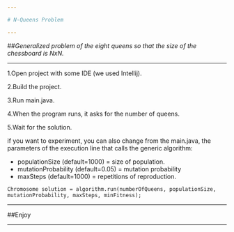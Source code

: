 ```yaml
---

# N-Queens Problem

---
```


##*Generalized problem of the eight queens  so that the size of the chessboard is NxN.*

---

1.Open project with some IDE (we used Intellij).

2.Build the project.

3.Run main.java.

4.When the program runs, it asks for the number of queens.

5.Wait for the solution.

if you want to experiment, you can also change from the main.java, the parameters of the execution line that calls the generic algorithm:

* populationSize (default=1000) = size of population.
* mutationProbability (default=0.05) = mutation probability
* maxSteps (default=1000) = repetitions of reproduction.

```
Chromosome solution = algorithm.run(numberOfQueens, populationSize, mutationProbability, maxSteps, minFitness);
```

---

##Enjoy

---